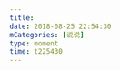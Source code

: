 ```yaml
---
title: 
date: 2018-08-25 22:54:30
mCategories: [说说]
type: moment
time: t225430
---
```


<div id="pics-20180825225430"></div>

<script src="/lib/moment/pics.js"></script>
<script>
var data = [
    {"link": "2018-08-25_000000.jpeg", "type": "shuoshuo"}
];
picsRender(data, "pics-20180825225430");
</script>
